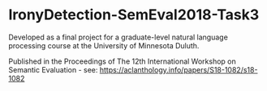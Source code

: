 # IronyDetection-SemEval2018-Task3

Developed as a final project for a graduate-level natural language processing course at the University of Minnesota Duluth.

Published in the Proceedings of The 12th International Workshop on Semantic Evaluation - see: https://aclanthology.info/papers/S18-1082/s18-1082
